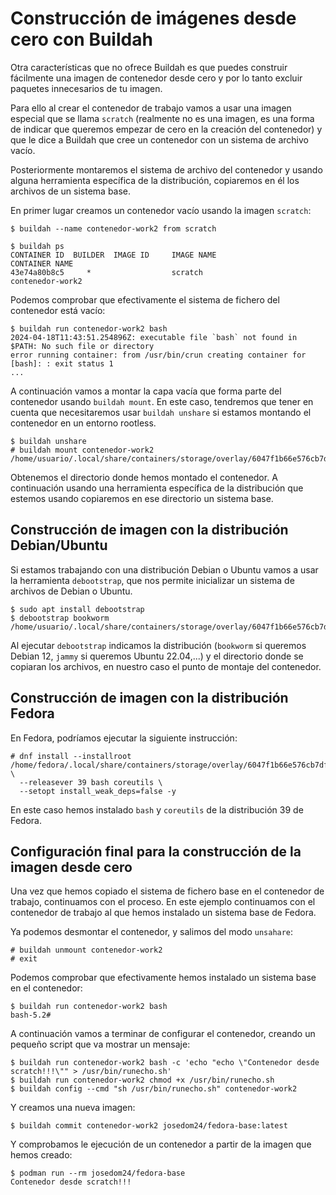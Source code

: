 # Construcción de imágenes desde cero con Buildah

Otra características que no ofrece Buildah es que puedes construir fácilmente una imagen de contenedor desde cero y por lo tanto excluir paquetes innecesarios de tu imagen. 

Para ello al crear el contenedor de trabajo vamos a usar una imagen especial que se llama `scratch` (realmente no es una imagen, es una forma de indicar que queremos empezar de cero en la creación del contenedor) y que le dice a Buildah que cree un contenedor con un sistema de archivo vacío. 

Posteriormente montaremos el sistema de archivo del contenedor y usando alguna herramienta específica de la distribución, copiaremos en él los archivos de un sistema base.

En primer lugar creamos un contenedor vacío usando la imagen `scratch`:

```
$ buildah --name contenedor-work2 from scratch

$ buildah ps
CONTAINER ID  BUILDER  IMAGE ID     IMAGE NAME                       CONTAINER NAME
43e74a80b8c5     *                  scratch                          contenedor-work2
```

Podemos comprobar que efectivamente el sistema de fichero del contenedor está vacío:

```
$ buildah run contenedor-work2 bash
2024-04-18T11:43:51.254896Z: executable file `bash` not found in $PATH: No such file or directory
error running container: from /usr/bin/crun creating container for [bash]: : exit status 1
...
```

A continuación vamos a montar la capa vacía que forma parte del contenedor usando `buildah mount`. En este caso, tendremos que tener en cuenta que necesitaremos usar `buildah unshare` si estamos montando el contenedor en un entorno rootless.

```
$ buildah unshare
# buildah mount contenedor-work2
/home/usuario/.local/share/containers/storage/overlay/6047f1b66e576cb7df3f51449db55d2c08413e8a2fce76d3ccc47e7b5d48bb93/merged
```

Obtenemos el directorio donde hemos montado el contenedor. A continuación usando una herramienta específica de la distribución que estemos usando copiaremos en ese directorio un sistema base.

## Construcción de imagen con la distribución Debian/Ubuntu

Si estamos trabajando con una distribución Debian o Ubuntu vamos a usar la herramienta `debootstrap`, que nos permite inicializar un sistema de archivos de Debian o Ubuntu. 

```
$ sudo apt install debootstrap 
$ debootstrap bookworm /home/usuario/.local/share/containers/storage/overlay/6047f1b66e576cb7df3f51449db55d2c08413e8a2fce76d3ccc47e7b5d48bb93/merged
```

Al ejecutar `debootstrap` indicamos la distribución (`bookworm` si queremos Debian 12, `jammy` si queremos Ubuntu 22.04,...) y el directorio donde se copiaran los archivos, en nuestro caso el punto de montaje del contenedor.

## Construcción de imagen con la distribución Fedora

En Fedora, podríamos ejecutar la siguiente instrucción:

```
# dnf install --installroot /home/fedora/.local/share/containers/storage/overlay/6047f1b66e576cb7df3f51449db55d2c08413e8a2fce76d3ccc47e7b5d48bb93/merged \
  --releasever 39 bash coreutils \
  --setopt install_weak_deps=false -y
```

En este caso hemos instalado `bash` y `coreutils` de la distribución 39 de Fedora.

## Configuración final para la construcción de la imagen desde cero

Una vez que hemos copiado el sistema de fichero base en el contenedor de trabajo, continuamos con el proceso. En este ejemplo continuamos con el contenedor de trabajo al que hemos instalado un sistema base de Fedora.

Ya podemos desmontar el contenedor, y salimos del modo `unsahare`:

```
# buildah unmount contenedor-work2
# exit
```

Podemos comprobar que efectivamente hemos instalado un sistema base en el contenedor:

```
$ buildah run contenedor-work2 bash
bash-5.2# 
```

A continuación vamos a terminar de configurar el contenedor, creando un pequeño script que va mostrar un mensaje:

```
$ buildah run contenedor-work2 bash -c 'echo "echo \"Contenedor desde scratch!!!\"" > /usr/bin/runecho.sh'
$ buildah run contenedor-work2 chmod +x /usr/bin/runecho.sh
$ buildah config --cmd "sh /usr/bin/runecho.sh" contenedor-work2
```
Y creamos una nueva imagen:

```
$ buildah commit contenedor-work2 josedom24/fedora-base:latest
```

Y comprobamos le ejecución de un contenedor a partir de la imagen que hemos creado:

```
$ podman run --rm josedom24/fedora-base
Contenedor desde scratch!!!
```
